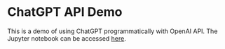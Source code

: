 # ChatGPT API Demo
This is a demo of using ChatGPT programmatically with OpenAI API. The Jupyter notebook can be accessed [here](https://mybinder.org/v2/gh/thedataincubator/chatgpt_june2023_demo/HEAD).

